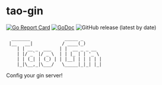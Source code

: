 # tao-gin

[![Go Report Card](https://goreportcard.com/badge/github.com/taouniverse/tao-gin)](https://goreportcard.com/report/github.com/taouniverse/tao-gin)
[![GoDoc](https://pkg.go.dev/badge/github.com/taouniverse/tao-gin?status.svg)](https://pkg.go.dev/github.com/taouniverse/tao-gin?tab=doc)
![GitHub release (latest by date)](https://img.shields.io/github/v/release/taouniverse/tao-gin?style=flat-square)

```
  _______             _____ _       
 |__   __|           / ____(_)      
    | | __ _  ___   | |  __ _ _ __  
    | |/ _` |/ _ \  | | |_ | | '_ \ 
    | | (_| | (_) | | |__| | | | | |
    |_|\__,_|\___/   \_____|_|_| |_|
```

Config your gin server!
